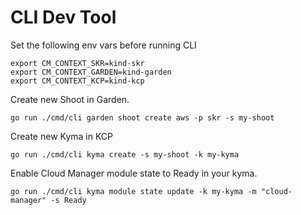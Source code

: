 # CLI Dev Tool

Set the following env vars before running CLI
```shell
export CM_CONTEXT_SKR=kind-skr
export CM_CONTEXT_GARDEN=kind-garden
export CM_CONTEXT_KCP=kind-kcp
```

Create new Shoot in Garden.
```shell
go run ./cmd/cli garden shoot create aws -p skr -s my-shoot
```

Create new Kyma in KCP
```shell
go run ./cmd/cli kyma create -s my-shoot -k my-kyma
```

Enable Cloud Manager module state to Ready in your kyma.
```shell
go run ./cmd/cli kyma module state update -k my-kyma -m "cloud-manager" -s Ready
```

